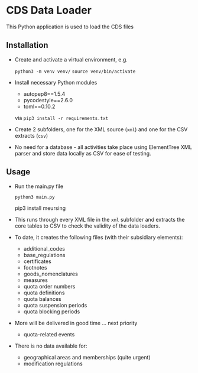 # CDS Data Loader

This Python application is used to load the CDS files

## Installation

- Create and activate a virtual environment, e.g.

  `python3 -m venv venv/`
  `source venv/bin/activate`

- Install necessary Python modules 

  - autopep8==1.5.4
  - pycodestyle==2.6.0
  - toml==0.10.2

  via `pip3 install -r requirements.txt`
  
- Create 2 subfolders, one for the XML source (`xml`) and one for the CSV extracts (`csv`)

- No need for a database - all activities take place using ElementTree XML parser and store data locally as CSV for ease of testing.


## Usage

- Run the main.py file

  `python3 main.py`

  pip3 install meursing

- This runs through every XML file in the `xml` subfolder and extracts the core tables to CSV to check the validity of the data loaders.

- To date, it creates the following files (with their subsidiary elements):

  - additional_codes
  - base_regulations
  - certificates
  - footnotes
  - goods_nomenclatures
  - measures
  - quota order numbers
  - quota definitions
  - quota balances
  - quota suspension periods
  - quota blocking periods

- More will be delivered in good time ... next priority
  - quota-related events

- There is no data available for:
  
  - geographical areas and memberships (quite urgent)
  - modification regulations